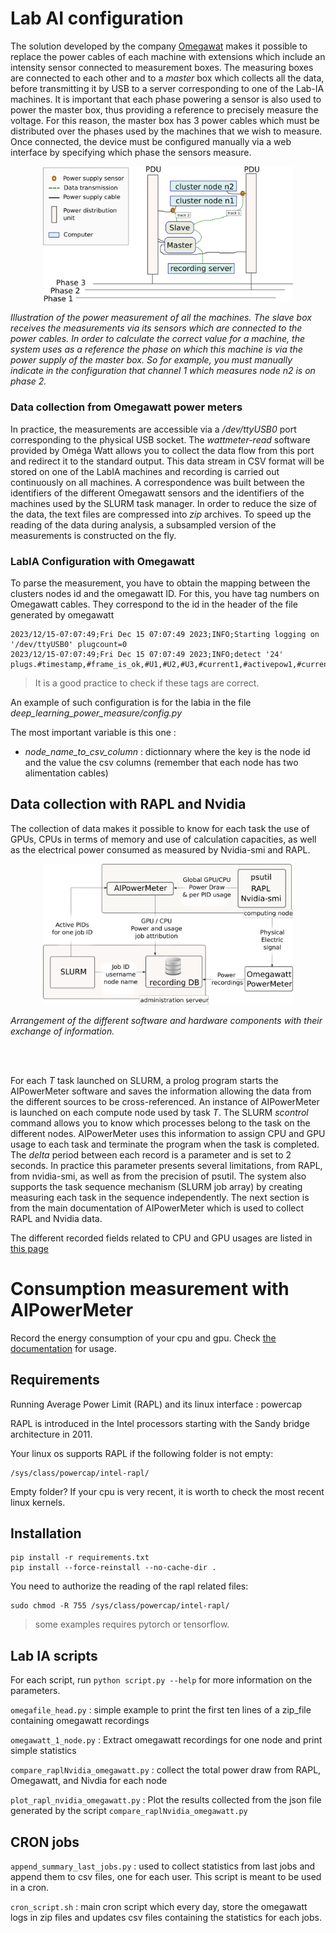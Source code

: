 # Lab AI configuration

The solution developed by the company [Omegawat](mv.omegawatt.fr/) makes it possible to replace the power cables of each machine with extensions which include an intensity sensor connected to measurement boxes. The measuring boxes are connected to each other and to a _master_ box which collects all the data, before transmitting it by USB to a server corresponding to one of the Lab-IA machines. It is important that each phase powering a sensor is also used to power the master box, thus providing a reference to precisely measure the voltage. For this reason, the master box has 3 power cables which must be distributed over the phases used by the machines that we wish to measure. Once connected, the device must be configured manually via a web interface by specifying which phase the sensors measure.


<p align="center">
<img src="omegawatt.png" alt="isolated" width="400"/>
</p>
<em>Illustration of the power measurement of all the machines. The slave box receives the measurements via its sensors which are connected to the power cables. In order to calculate the correct value for a machine, the system uses as a reference the phase on which this machine is via the power supply of the master box. So for example, you must manually indicate in the configuration that channel 1 which measures node n2 is on phase 2.</em>

### Data collection from Omegawatt power meters

In practice, the measurements are accessible via a _/dev/ttyUSB0_ port corresponding to the physical USB socket. The _wattmeter-read_ software provided by Oméga Watt allows you to collect the data flow from this port and redirect it to the standard output. This data stream in CSV format will be stored on one of the LabIA machines and recording is carried out continuously on all machines. A correspondence was built between the identifiers of the different Omegawatt sensors and the identifiers of the machines used by the SLURM task manager. In order to reduce the size of the data, the text files are compressed into _zip_ archives. To speed up the reading of the data during analysis, a subsampled version of the measurements is constructed on the fly.

### LabIA Configuration with Omegawatt

To parse the measurement, you have to obtain the mapping between the clusters nodes id and the omegawatt ID. For this, you have tag numbers on Omegawatt cables. They correspond to the id in the header of the file generated by omegawatt 

    2023/12/15-07:07:49;Fri Dec 15 07:07:49 2023;INFO;Starting logging on '/dev/ttyUSB0' plugcount=0
    2023/12/15-07:07:49;Fri Dec 15 07:07:49 2023;INFO;detect '24' plugs.#timestamp,#frame_is_ok,#U1,#U2,#U3,#current1,#activepow1,#current2,#activepow2,#current3,#activepow3,#current4,#activepow4,#current5,#activepow5,#current6,#activepow6,#current7,#activepow7,#current8,#activepow8,#current9,#activepow9,#current10,#activepow10,#current11,#activepow11,#current12,#activepow12,#current13,#activepow13,#current14,#activepow14,#current15,#activepow15,#current16,#activepow16,#current17,#activepow17,#current18,#activepow18,#current19,#activepow19,#current20,#activepow20,#current21,#activepow21,#current22,#activepow22,#current23,#activepow23,#current24,#activepow24

> It is a good practice to check if these tags are correct.


An example of such configuration is for the labia in the file _deep_learning_power_measure/config.py_

The most important variable is this one : 

- _node_name_to_csv_column_ : dictionnary where the key is the node id and the value the csv columns (remember that each node has two alimentation cables)


## Data collection with RAPL and Nvidia

The collection of data makes it possible to know for each task the use of GPUs, CPUs in terms of memory and use of calculation capacities, as well as the electrical power consumed as measured by Nvidia-smi and RAPL.

<p align="center">
<img style="text-align: center;" src="measurement_system.png" alt="isolated" width="400"/>
</p>
<em>Arrangement of the different software and hardware components with their exchange of information.</em>

</br></br>

For each _T_ task launched on SLURM, a prolog program starts the AIPowerMeter software and saves the information allowing the data from the different sources to be cross-referenced. An instance of AIPowerMeter is launched on each compute node used by task _T_. The SLURM _scontrol_ command allows you to know which processes belong to the task on the different nodes. AIPowerMeter uses this information to assign CPU and GPU usage to each task and terminate the program when the task is completed. The _delta_ period between each record is a parameter and is set to 2 seconds. In practice this parameter presents several limitations, from RAPL, from nvidia-smi, as well as from the precision of psutil. The system also supports the task sequence mechanism (SLURM job array) by creating measuring each task in the sequence independently. The next section is from the main documentation of AIPowerMeter which is used to collect RAPL and Nvidia data.

The different recorded fields related to CPU and GPU usages are listed in [this page](https://greenai-uppa.github.io/AIPowerMeter/usage/modules.html) 


# Consumption measurement with AIPowerMeter

Record the energy consumption of your cpu and gpu. Check [the documentation](https://greenai-uppa.github.io/AIPowerMeter/) for usage.

## Requirements

Running Average Power Limit (RAPL) and its linux interface : powercap 

RAPL is introduced in the Intel processors starting with the Sandy bridge architecture in 2011. 

Your linux os supports RAPL if the following folder is not empty:
```
/sys/class/powercap/intel-rapl/
```

Empty folder? If your cpu is very recent, it is worth to check the most recent linux kernels.

## Installation

```
pip install -r requirements.txt
pip install --force-reinstall --no-cache-dir .
```

You need to authorize the reading of the rapl related files: 
```
sudo chmod -R 755 /sys/class/powercap/intel-rapl/
```


> some examples requires pytorch or tensorflow.

## Lab IA scripts

For each script, run `python script.py --help` for more information on the parameters.

`omegafile_head.py` : simple example to print the first ten lines of a zip_file containing omegawatt recordings 

`omegawatt_1_node.py` : Extract omegawatt recordings for one node and print simple statistics

`compare_raplNvidia_omegawatt.py`  : collect the total power draw from RAPL, Omegawatt, and Nivdia for each node

`plot_rapl_nvidia_omegawatt.py` : Plot the results collected from the json file generated by the script `compare_raplNvidia_omegawatt.py` 


## CRON jobs 

`append_summary_last_jobs.py` : used to collect statistics from last jobs and append them to csv files, one for each user. This script is meant to be used in a cron. 

`cron_script.sh` : main cron script which every day, store the omegawatt logs in zip files and updates csv files containing the statistics for each jobs.
